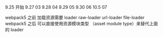 9.25 开始
9.27 03
9.28 04
9.29 05
9.30 06
10.5 07

webpack5 之前 加载资源需要 loader raw-loader url-loader file-loader
webpack5 之后 可以直接使用资源模块类型 （asset module type）来替代上面的 loader
